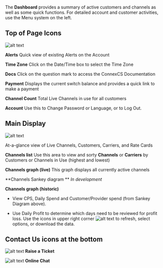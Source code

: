 The **Dashboard** provides a summary of active customers and channels as well as some quick functions. For detailed account and customer activities, use the Menu system on the left.  

## Top of Page Icons
![alt text][top of page]

**Alerts** Quick view of existing Alerts on the Account

**Time Zone** Click on the Date/Time box to select the Time Zone

**Docs** Click on the question mark to access the ConnexCS Documentation

**Payment** Displays the current switch balance and provides a quick link to make a payment

**Channel Count** Total Live Channels in use for all customers

**Account** Use this to Change Password or Language, or to Log Out.


## Main Display
![alt text][dashboard]

At-a-glance view of Live Channels, Customers, Carriers, and Rate Cards

**Channels list** Use this area to view and sorty **Channels** or **Carriers** by Customers or Channels in Use (highest and lowest)

**Channels graph (live)** This graph displays all currently active channels 

**Channels Sankey diagram ** *In development*

**Channels graph (historic)**
+ View CPS, Daily Spend and Customer/Provider spend (from Sankey Diagram above). 

+ Use Daily Profit to determine which days need to be reviewed for profit loss. Use the icons in upper right corner ![alt text][profit] to refresh, select options, or download the data. 

## Contact Us icons at the bottom
![alt text][ticket]
**Raise a Ticket** 


![alt text][chat]
**Online Chat**

[top of page]: /customer-portal/img/topofpage.png
[dashboard]: /customer-portal/img/dashboard.png
[alert]: /customer-portal/img/alerts.png
[profit]: /customer-portal/img/profit.png
[ticket]: /customer-portal/img/ticket.png
[chat]: /customer-portal/img/chat.png
